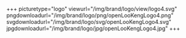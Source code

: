 +++
picturetype="logo"
viewurl="/img/brand/logo/view/logo4.svg"
pngdownloadurl="/img/brand/logo/png/openLooKengLogo4.png"
svgdownloadurl="/img/brand/logo/svg/openLooKengLogo4.svg"
jpgdownloadurl="/img/brand/logo/jpg/openLooKengLogo4.jpg"
+++